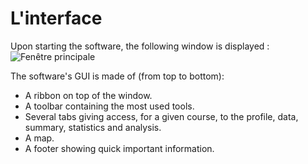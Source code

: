 ﻿# L'interface
Upon starting the software, the following window is displayed : 
![Fenêtre principale](./images/CG40_Main.png)

The software's GUI is made of (from top to bottom):

* A ribbon on top of the window.
* A toolbar containing the most used tools.
* Several tabs giving access, for a given course, to the profile, data, summary, statistics and analysis.
* A map.
* A footer showing quick important information.
